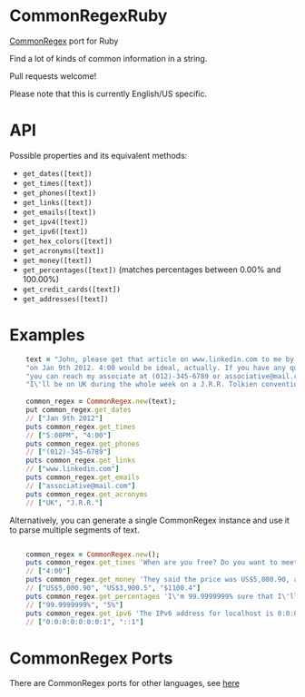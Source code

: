 CommonRegexRuby
=============

[CommonRegex](https://github.com/madisonmay/CommonRegex/ "CommonRegex") port for Ruby

Find a lot of kinds of common information in a string.

Pull requests welcome!

Please note that this is currently English/US specific.

API
===

Possible properties and its equivalent methods:

* `get_dates([text])`
* `get_times([text])`
* `get_phones([text])`
* `get_links([text])`
* `get_emails([text])`
* `get_ipv4([text])`
* `get_ipv6([text])`
* `get_hex_colors([text])`
* `get_acronyms([text])`
* `get_money([text])`
* `get_percentages([text])` (matches percentages between 0.00% and 100.00%)
* `get_credit_cards([text])`
* `get_addresses([text])`

Examples
========

```ruby
    text = "John, please get that article on www.linkedin.com to me by 5:00PM\n"
    "on Jan 9th 2012. 4:00 would be ideal, actually. If you have any questions,\n"
    "you can reach my associate at (012)-345-6789 or associative@mail.com.\n"
    "I\'ll be on UK during the whole week on a J.R.R. Tolkien convention."
    
    common_regex = CommonRegex.new(text);
    put common_regex.get_dates
    // ["Jan 9th 2012"]
    puts common_regex.get_times
    // ["5:00PM", "4:00"]
    puts common_regex.get_phones
    // ["(012)-345-6789"]
    puts common_regex.get_links
    // ["www.linkedin.com"]
    puts common_regex.get_emails
    // ["associative@mail.com"]
    puts common_regex.get_acronyms
    // ["UK", "J.R.R."]

```

Alternatively, you can generate a single CommonRegex instance and use it to parse multiple segments of text.

```ruby

    common_regex = CommonRegex.new();
    puts common_regex.get_times 'When are you free? Do you want to meet up for coffee at 4:00?'
    // ["4:00"]
    puts common_regex.get_money 'They said the price was US$5,000.90, actually it is US$3,900.5. It\'s $1100.4 less, can you imagine this?'
    // ["US$5,000.90", "US$3,900.5", "$1100.4"]
    puts common_regex.get_percentages 'I\'m 99.9999999% sure that I\'ll get a raise of 5%.'
    // ["99.9999999%", "5%"]
    puts common_regex.get_ipv6 'The IPv6 address for localhost is 0:0:0:0:0:0:0:1, or alternatively, ::1.'
    // ["0:0:0:0:0:0:0:1", "::1"]

```

CommonRegex Ports
=================
There are CommonRegex ports for other languages, see [here](https://github.com/madisonmay/CommonRegex/#commonregex-ports "CommonRegex ports")
